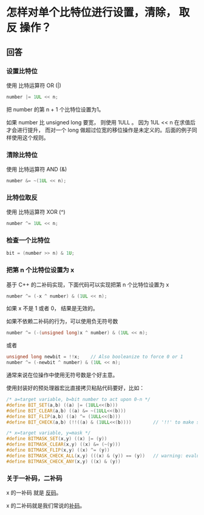 # 怎样对单个比特位进行设置，清除， 取反 操作？

## 回答

### 设置比特位

使用 比特运算符 OR (|)

```C++
number |= 1UL << n;
```

把 number 的第 n + 1 个比特位设置为1。

如果 number 比 unsigned long 要宽， 则使用 1ULL 。 因为 1UL << n 在求值后才会进行提升， 而对一个 long 做超过位宽的移位操作是未定义的。后面的例子同样使用这个规则。

### 清除比特位

使用 比特运算符 AND (&)

```C++
number &= ~(1UL << n);
```

### 比特位取反

使用 比特运算符 XOR (^)

```C++
number ^= 1UL << n;
```

### 检查一个比特位

```C++
bit = (number >> n) & 1U;
```

### 把第 n 个比特位设置为 x

基于 C++ 的二补码实现，下面代码可以实现把第 n 个比特位设置为 x

```C++
number ^= (-x ^ number) & (1UL << n);
```

如果 x 不是 1 或者 0， 结果是无效的。

如果不依赖二补码的行为，可以使用负无符号数

```C++
number ^= (-(unsigned long)x ^ number) & (1UL << n);
```

或者

```C++
unsigned long newbit = !!x;    // Also booleanize to force 0 or 1
number ^= (-newbit ^ number) & (1UL << n);
```

通常来说在位操作中使用无符号数是个好主意。

使用封装好的预处理器宏比直接拷贝粘贴代码要好，比如：

```C++
/* a=target variable, b=bit number to act upon 0-n */
#define BIT_SET(a,b) ((a) |= (1ULL<<(b)))
#define BIT_CLEAR(a,b) ((a) &= ~(1ULL<<(b)))
#define BIT_FLIP(a,b) ((a) ^= (1ULL<<(b)))
#define BIT_CHECK(a,b) (!!((a) & (1ULL<<(b))))        // '!!' to make sure this returns 0 or 1

/* x=target variable, y=mask */
#define BITMASK_SET(x,y) ((x) |= (y))
#define BITMASK_CLEAR(x,y) ((x) &= (~(y)))
#define BITMASK_FLIP(x,y) ((x) ^= (y))
#define BITMASK_CHECK_ALL(x,y) (((x) & (y)) == (y))   // warning: evaluates y twice
#define BITMASK_CHECK_ANY(x,y) ((x) & (y))
```

### 关于一补码，二补码

x 的一补码 就是 [反码](https://zh.wikipedia.org/zh-cn/%E4%B8%80%E8%A3%9C%E6%95%B8)。

x 的二补码就是我们常说的[补码](https://zh.wikipedia.org/wiki/%E4%BA%8C%E8%A3%9C%E6%95%B8)。
